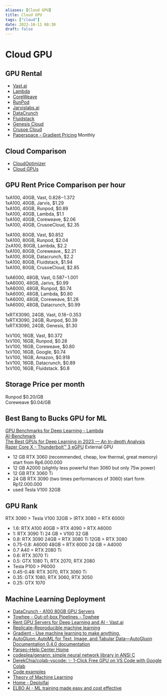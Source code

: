 ```yaml
---
aliases: [Cloud GPU]
title: Cloud GPU
tags: ["cloud"]
date: 2022-10-11 08:30
draft: false
---
```


# Cloud GPU

## GPU Rental

* [Vast.ai](https://console.vast.ai/create)
* [Lambda](https://lambdalabs.com/service/gpu-cloud)
* [CoreWeave](https://coreweave.com/gpu-cloud-pricing)
* [RunPod](https://www.runpod.io/gpu-instance/pricing)
* [Jarvislabs.ai](https://jarvislabs.ai/pricing/#nvidia-ampere-gpu)
* [DataCrunch](https://datacrunch.io/)
* [Fluidstack](https://console2.fluidstack.io/deploy)
* [Genesis Cloud](https://www.genesiscloud.com/pricing)
* [Crusoe Cloud](https://crusoecloud.com/pricing/)
* [Paperspace - Gradient Pricing](https://www.paperspace.com/gradient/pricing) Monthly

## Cloud Comparison

* [CloudOptimizer](https://cloudoptimizer.io/)
* [Cloud GPUs](https://cloud-gpus.com/)

## GPU Rent Price Comparison per hour

1xA100, 40GB, Vast, $0.828-$1.372  
1xA100, 40GB, Jarvis, $1.29  
1xA100, 40GB, Runpod, $0.89  
1xA100, 40GB, Lambda, $1.1  
1xA100, 40GB, Coreweave, $2.06  
1xA100, 40GB, CrusoeCloud, $2.35

1xA100, 80GB, Vast, $0.852  
1xA100, 80GB, Runpod, $2.04  
2xA100, 80GB, Lambda, $2.2  
1xA100, 80GB, Coreweave., $2.21  
1xA100, 80GB, Datacrunch, $2.2  
1xA100, 80GB, Fluidstack, $1.94  
1xA100, 80GB, CrusoeCloud, $2.85

1xA6000, 48GB, Vast, $0.587-$1.001  
1xA6000, 48GB, Jarivs, $0.99  
1xA6000, 48GB, Runpod, $0.74  
1xA6000, 48GB, Lambda, $0.80  
1xA6000, 48GB, Coreweave, $1.28  
1xA6000, 48GB, Datacrunch, $0.99

1xRTX3090, 24GB, Vast, $0.18-$0.353  
1xRTX3090, 24GB, Runpod, $0.39  
1xRTX3090, 24GB, Genesis, $1.30

1xV100, 16GB, Vast, $0.372  
1xV100, 16GB, Runpod, $0.28  
1xV100, 16GB, Coreweave, $0.80  
1xV100, 16GB, Google, $0.74  
1xV100, 16GB, Amazon, $0.918  
1xV100, 16GB, Datacrunch, $0.89  
1xV100, 16GB, Fluidstack. $0.8

## Storage Price per month

Runpod $0.20/GB  
Coreweave $0.04/GB

## Best Bang to Bucks GPU for ML

[GPU Benchmarks for Deep Learning - Lambda](https://lambdalabs.com/gpu-benchmarks)  
[AI-Benchmark](https://ai-benchmark.com/ranking_deeplearning)  
[The Best GPUs for Deep Learning in 2023 — An In-depth Analysis](https://timdettmers.com/2023/01/16/which-gpu-for-deep-learning/)  
[Razer Core X - Thunderbolt™ 3 eGPU](https://www.razer.com/gaming-egpus/razer-core-x) External GPU

* 12 GB RTX 3060 (recommended, cheap, low thermal, great memory) start from Rp6.000.000
* 12 GB A2000 (slightly less powerful than 3060 but only 75w power)
* 12 GB RTX 3060 Ti
* 24 GB RTX 3090 (two times performances of 3060) start form Rp12.000.000
* used Tesla V100 32GB

## GPU Rank

RTX 3090 > Tesla V100 32GB > (RTX 3080 = RTX 6000) 


* 1.6: RTX A100 40GB > RTX 4090 > RTX A6000
* 1: RTX 3090 Ti 24 GB = V100 32 GB
* 0.8: RTX 3090 24GB = RTX 3080 Ti 12GB > RTX 3080
* 0.75-0.8: A6000 48GB = RTX 6000 24 GB = A4000
* 0.7 A40 = RTX 2080 Ti
* 0.6: RTX 3070 Ti
* 0.5: GTX 1080 Ti, RTX 2070, RTX 2080
* Tesla P100 > P6000
* 0.45-0.48: RTX 3070, RTX 3060 Ti
* 0.35: GTX 1080, RTX 3060, RTX 3050
* 0.25: GTX 1070

## Machine Learning Deployment

* [DataCrunch - A100 80GB GPU Servers](https://datacrunch.io/)
* [Towhee - Out-of-box Pipelines - Towhee](https://towhee.io/pipelines?limit=30&page=1)
* [Rent GPU Servers for Deep Learning and AI - Vast.ai](https://vast.ai/)
* [Replicate–Reproducible machine learning](https://replicate.com/)
* [Gradient - Use machine learning to make anything.](https://gradient.run/)
* [AutoGluon: AutoML for Text, Image, and Tabular Data—AutoGluon Documentation 0.4.0 documentation](https://auto.gluon.ai/stable/index.html)
* [Parsec–Help Center Home](https://support.paperspace.com/hc/en-us/articles/115002289833-Parsec)
* [codeplea/genann: simple neural network library in ANSI C](https://github.com/codeplea/genann)
* [DerekChia/colab-vscode: ✨ 1-Click Free GPU on VS Code with Google Colab](https://github.com/DerekChia/colab-vscode)
* [Code examples](https://keras.io/examples/)
* [Theory of Machine Learning](https://www.tml.cs.uni-tuebingen.de/teaching/2020_maths_for_ml/)
* [Home - Deploifai](https://deploif.ai/)
* [ELBO AI - ML training made easy and cost effective](https://www.elbo.ai/)
